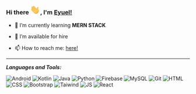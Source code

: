 ### Hi there <img alt="waving hand" width="27px" src="assets\Hi.gif" />, I'm [Eyuel!](https://www.linkedin.com/in/eyuel-daniel/)

<!-- <p align="center">
  <img align="right" src="assets\coder-unscreen.gif" width="" height="300px">
</p> -->
<!-- <div align="center">
<a href="https://www.linkedin.com/in/eyuel-daniel/">
  <img align="left" alt="Joel's LinkdeIn" width="22px" src="https://cdn.jsdelivr.net/npm/simple-icons@v3/icons/linkedin.svg" />
</a>
<a href="https://github.com/elysium09">
  <img align="left" alt="Joel's Github" width="22px" src="https://cdn.jsdelivr.net/npm/simple-icons@3.13.0/icons/github.svg" />
</a>
<a href="https://www.instagram.com/_sczr/">
  <img align="left" alt="Joel's Instagram" width="22px" src="https://cdn.jsdelivr.net/npm/simple-icons@v3/icons/instagram.svg" />
</a>
</div> -->

<!-- Hi there, I'm **Eyuel**, an **Android Dev** 💻. Currently, Looking for remote opportunity. -->

<!--   <img src="https://komarev.com/ghpvc/?username=elysium09&label=Views&color=blue&style=plastic" alt="elysium09" /> -->

- 🌱 I’m currently learning **MERN STACK**
<!-- - 👯 I’m looking to collaborate on android and kotlin projects -->
- 🤔 I’m available for hire
<!--- 💬 Ask me about ...-->
- 📫 How to reach me: [here!](mailto:eyueldaniel0921@gmail.com)
<!--- ⚡ Fun fact: ...
-->

<hr style="height:2px;border-width:0;color:gray;background-color:gray">

***Languages and Tools:***

![Android](https://img.shields.io/badge/-android-000000?&style=for-the-badge&logo=android)
![Kotlin](https://img.shields.io/badge/-kotlin-000000?&style=for-the-badge&logo=kotlin)
![Java](https://img.shields.io/badge/-Java-000000?&style=for-the-badge&logo=java&logoColor=white)
![Python](https://img.shields.io/badge/-Python-3776AB?&style=for-the-badge&logo=python&logoColor=yellow)
![Firebase](https://img.shields.io/badge/-Firebase-4c8bf5?&style=for-the-badge&&logo=firebase&logoColor=ffca28)
![MySQL](https://img.shields.io/badge/-MySQL-4479A1?&style=for-the-badge&logo=mysql&logoColor=white)
![Git](https://img.shields.io/badge/-Git-F05032?&style=for-the-badge&logo=git&logoColor=white)
![HTML](https://img.shields.io/badge/-html5-E34F26?&style=for-the-badge&logo=html5&logoColor=white)
![CSS](https://img.shields.io/badge/-css3-1572B6?&style=for-the-badge&logo=css3&logoColor=white)
![Bootstrap](https://img.shields.io/badge/-Bootstrap-7952B3?&style=for-the-badge&logo=bootstrap&logoColor=white)
![Taiwind](https://img.shields.io/badge/-Tailwind-38B2AC?&style=for-the-badge&logo=tailwind%20css&logoColor=white)
![JS](https://img.shields.io/badge/-javascript-F7DF1E?&style=for-the-badge&logo=javascript&logoColor=black)
![React](https://img.shields.io/badge/-ReactJS-grey?&style=for-the-badge&logo=react&logoColor=61DAFB)
<!--![Node.js](https://img.shields.io/badge/-Node.js-black?&style=for-the-badge&logo=node.js&logoColor=339933)
![Express](https://img.shields.io/badge/-Express-grey?&style=for-the-badge&logo=express&logoColor=white)
![MongoDB](https://img.shields.io/badge/-MongoDB-white?&style=for-the-badge&logo=mongodb&logoColor=47A248)
![Jest](https://img.shields.io/badge/-Jest-C21325?&style=for-the-badge&logo=jest&logoColor=white)
![GraphQL](https://img.shields.io/badge/-GraphQL-black?&style=for-the-badge&logo=graphql&logoColor=E10098)-->

<!--<a href="https://github.com/elysium09">
<img align="center" height="200px" src="https://github-readme-stats.vercel.app/api?username=elysium09&&show_icons=true&count_private=true&title_color=bd93f9&icon_color=0E86D4&text_color=daf7dc&bg_color=151515" alt="Joel's github stats"/>
</a>

<a href="https://github.com/elysium09">
  <img align="center" src="https://github-readme-streak-stats.herokuapp.com/?user=elysium09" alt="JOEL"/>
</a>

<a href="https://github.com/elysium09">
  <img align="center" height="200px" src="https://github-readme-stats.vercel.app/api/top-langs/?username=elysium09&hide=php&theme=algolia" />
</a>-->

<!--
<div align="center">
### Show some ❤️ by liking your fave repo of mine!
</div> -->
